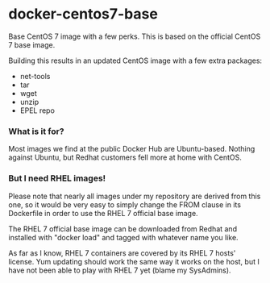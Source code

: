docker-centos7-base
===================

Base CentOS 7 image with a few perks. This is based on
the official CentOS 7 base image.

Building this results in an updated CentOS image with
a few extra packages:

* net-tools
* tar
* wget
* unzip
* EPEL repo

### What is it for?

Most images we find at the public Docker Hub are Ubuntu-based.
Nothing against Ubuntu, but Redhat customers fell more at home
with CentOS.

### But I need RHEL images!

Please note that nearly all images under my repository are derived from this one,
so it would be very easy to simply change the FROM clause in its
Dockerfile in order to use the RHEL 7 official base image.

The RHEL 7 official base image can be downloaded from Redhat and
installed with "docker load" and tagged with whatever name you like.

As far as I know, RHEL 7 containers are covered by its RHEL 7 hosts'
license. Yum updating should work the same way it works on the host,
but I have not been able to play with RHEL 7 yet (blame my SysAdmins).

